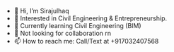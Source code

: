 - 👋 Hi, I’m Sirajulhaq
- 👀 Interested in Civil Engineering & Entrepreneurship. 
- 🌱 Currently learning Civil Engineering (BIM)
- 💞️ Not looking for collaboration rn 
- 📫 How to reach me: Call/Text at +917032407568 

<!---
SMSirajulhaq/SMSirajulhaq is a ✨ special ✨ repository because its `README.md` (this file) appears on your GitHub profile.
You can click the Preview link to take a look at your changes.
--->
